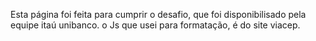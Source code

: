Esta página foi feita para cumprir o desafio, que foi disponibilisado pela equipe itaú unibanco.
o Js que usei  para formatação, é do site viacep.